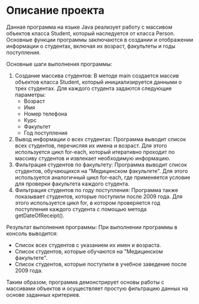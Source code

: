 # Описание проекта
Данная программа на языке Java реализует работу с массивом объектов класса Student, который наследуется от класса Person. Основные функции программы заключаются в создании и отображении информации о студентах, включая их возраст, факультеты и годы поступления. 

Основные шаги выполнения программы:

1. Создание массива студентов:
   В методе main создается массив объектов класса Student, который инициализируется данными о трех студентах. Для каждого студента задаются следующие параметры:
   - Возраст
   - Имя
   - Номер телефона
   - Курс
   - Факультет
   - Год поступления
2. Вывод информации о всех студентах:
   Программа выводит список всех студентов, перечисляя их имена и возраст. Для этого используется цикл for-each, который итеративно проходит по массиву студентов и извлекает необходимую информацию.
3. Фильтрация студентов по факультету:
   Программа выводит список студентов, обучающихся на "Медицинском факультете". Для этого используется аналогичный цикл for-each, где применяется условие для проверки факультета каждого студента.
4. Фильтрация студентов по году поступления:
   Программа также показывает студентов, которые поступили после 2009 года. Для этого используется цикл for, в котором проверяется год поступления каждого студента с помощью метода getDateOfReceipt().

Результат выполнения программы:
При выполнении программы в консоль выводится:
- Список всех студентов с указанием их имен и возраста.
- Список студентов, которые обучаются на "Медицинском факультете".
- Список студентов, которые поступили в учебное заведение после 2009 года.

Таким образом, программа демонстрирует основы работы с массивами объектов и осуществляет простую фильтрацию данных на основе заданных критериев.

